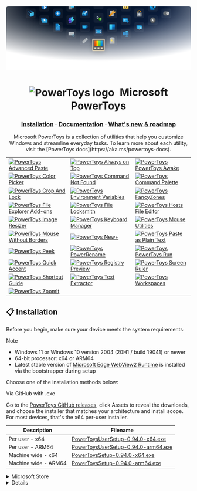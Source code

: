 <p align="center">
    <picture>
      <source media="(prefers-color-scheme: light)" srcset="./doc/images/readme/pt-hero.light.png" />
      <img src="./doc/images/readme/pt-hero.dark.png" />
  </picture></a>
</p>

<h1 align="center">
  <img src="doc/images/icons/PowerToys icon/PNG/PowerToysAppList.targetsize-30.png"
       alt="PowerToys logo" height="30" style="vertical-align:middle;margin-right:8px;">
  <span style="vertical-align:middle;">Microsoft PowerToys</span>
</h1>

<h3 align="center">
  <a href="#-installation">Installation</a>
  <span> · </span>
  <a href="https://aka.ms/powertoys-docs">Documentation</a>
  <span> · </span>
  <a href="#-whats-new">What's new & roadmap</a>
</h3>

<p align="center">
Microsoft PowerToys is a collection of utilities that help you customize Windows and streamline everyday tasks. To learn more about each utility, visit the [PowerToys docs](https://aka.ms/powertoys-docs).

|   |   |   |
|---|---|---|
| [<img src="doc/images/icons/AdvancedPaste.png" alt="PowerToys" height="16"> Advanced Paste](https://aka.ms/PowerToysOverview_AdvancedPaste) | [<img src="doc/images/icons/Always%20On%20Top.png" alt="PowerToys" height="16"> Always on Top](https://aka.ms/PowerToysOverview_AoT) | [<img src="doc/images/icons/Awake.png" alt="PowerToys" height="16"> PowerToys Awake](https://aka.ms/PowerToysOverview_Awake) |
| [<img src="doc/images/icons/Color%20Picker.png" alt="PowerToys" height="16"> Color Picker](https://aka.ms/PowerToysOverview_ColorPicker) | [<img src="doc/images/icons/Command%20Not%20Found.png" alt="PowerToys" height="16"> Command Not Found](https://aka.ms/PowerToysOverview_CmdNotFound) | [<img src="doc/images/icons/Peek.png" alt="PowerToys" height="16"> Command Palette](https://aka.ms/PowerToysOverview_CmdPal) |
| [<img src="doc/images/icons/Crop%20And%20Lock.png" alt="PowerToys" height="16"> Crop And Lock](https://aka.ms/PowerToysOverview_CropAndLock) | [<img src="doc/images/icons/Environment%20Manager.png" alt="PowerToys" height="16"> Environment Variables](https://aka.ms/PowerToysOverview_EnvironmentVariables) | [<img src="doc/images/icons/FancyZones.png" alt="PowerToys" height="16"> FancyZones](https://aka.ms/PowerToysOverview_FancyZones) |
| [<img src="doc/images/icons/File%20Explorer%20Preview.png" alt="PowerToys" height="16"> File Explorer Add-ons](https://aka.ms/PowerToysOverview_FileExplorerAddOns) | [<img src="doc/images/icons/File%20Locksmith.png" alt="PowerToys" height="16"> File Locksmith](https://aka.ms/PowerToysOverview_FileLocksmith) | [<img src="doc/images/icons/Host%20File%20Editor.png" alt="PowerToys" height="16"> Hosts File Editor](https://aka.ms/PowerToysOverview_HostsFileEditor) |
| [<img src="doc/images/icons/Image%20Resizer.png" alt="PowerToys" height="16"> Image Resizer](https://aka.ms/PowerToysOverview_ImageResizer) | [<img src="doc/images/icons/Keyboard%20Manager.png" alt="PowerToys" height="16"> Keyboard Manager](https://aka.ms/PowerToysOverview_KeyboardManager) | [<img src="doc/images/icons/Keyboard%20Manager.png" alt="PowerToys" height="16"> Mouse Utilities](https://aka.ms/PowerToysOverview_MouseUtilities) |
| [<img src="doc/images/icons/MouseWithoutBorders.png" alt="PowerToys" height="16"> Mouse Without Borders](https://aka.ms/PowerToysOverview_MouseWithoutBorders) | [<img src="doc/images/icons/NewPlus.png" alt="PowerToys" height="16"> New+](https://aka.ms/PowerToysOverview_NewPlus) | [<img src="doc/images/icons/AdvancedPaste.png" alt="PowerToys" height="16"> Paste as Plain Text](https://aka.ms/PowerToysOverview_PastePlain) |
| [<img src="doc/images/icons/Peek.png" alt="PowerToys" height="16"> Peek](https://aka.ms/PowerToysOverview_Peek) | [<img src="doc/images/icons/PowerRename.png" alt="PowerToys" height="16"> PowerRename](https://aka.ms/PowerToysOverview_PowerRename) | [<img src="doc/images/icons/PowerToys%20Run.png" alt="PowerToys" height="16"> PowerToys Run](https://aka.ms/PowerToysOverview_PowerToysRun) |
| [<img src="doc/images/icons/PowerAccent.png" alt="PowerToys" height="16"> Quick Accent](https://aka.ms/PowerToysOverview_QuickAccent) | [<img src="doc/images/icons/Registry%20Preview.png" alt="PowerToys" height="16"> Registry Preview](https://aka.ms/PowerToysOverview_RegistryPreview) | [<img src="doc/images/icons/MeasureTool.png" alt="PowerToys" height="16"> Screen Ruler](https://aka.ms/PowerToysOverview_ScreenRuler) |
| [<img src="doc/images/icons/Shortcut%20Guide.png" alt="PowerToys" height="16"> Shortcut Guide](https://aka.ms/PowerToysOverview_ShortcutGuide) | [<img src="doc/images/icons/PowerOCR.png" alt="PowerToys" height="16"> Text Extractor](https://aka.ms/PowerToysOverview_TextExtractor) | [<img src="doc/images/icons/Workspaces.png" alt="PowerToys" height="16"> Workspaces](https://aka.ms/PowerToysOverview_Workspaces) |
| [<img src="doc/images/icons/Peek.png" alt="PowerToys" height="16"> ZoomIt](https://aka.ms/PowerToysOverview_ZoomIt) |  |  |

</p>

## 📋 Installation

Before you begin, make sure your device meets the system requirements:

> [!NOTE]
> - Windows 11 or Windows 10 version 2004 (20H1 / build 19041) or newer
> - 64-bit processor: x64 or ARM64
> - Latest stable version of [Microsoft Edge WebView2 Runtime](https://go.microsoft.com/fwlink/p/?LinkId=2124703) is installed via the bootstrapper during setup

Choose one of the installation methods below:

<summary>Via GitHub with .exe</summary>

Go to the [PowerToys GitHub releases][github-release-link], click Assets to reveal the downloads, and choose the installer that matches your architecture and install scope. For most devices, that's the x64 per-user installer.

<!-- items that need to be updated release to release -->
[github-next-release-work]: https://github.com/microsoft/PowerToys/issues?q=is%3Aissue+milestone%3A%22PowerToys+0.95%22
[github-current-release-work]: https://github.com/microsoft/PowerToys/issues?q=is%3Aissue+milestone%3A%22PowerToys+0.94%22
[ptUserX64]: https://github.com/microsoft/PowerToys/releases/download/v0.94.0/PowerToysUserSetup-0.94.0-x64.exe 
[ptUserArm64]: https://github.com/microsoft/PowerToys/releases/download/v0.94.0/PowerToysUserSetup-0.94.0-arm64.exe 
[ptMachineX64]: https://github.com/microsoft/PowerToys/releases/download/v0.94.0/PowerToysSetup-0.94.0-x64.exe 
[ptMachineArm64]: https://github.com/microsoft/PowerToys/releases/download/v0.94.0/PowerToysSetup-0.94.0-arm64.exe
 
|  Description   | Filename |
|----------------|----------|
| Per user - x64       | [PowerToysUserSetup-0.94.0-x64.exe][ptUserX64] |
| Per user - ARM64     | [PowerToysUserSetup-0.94.0-arm64.exe][ptUserArm64] |
| Machine wide - x64   | [PowerToysSetup-0.94.0-x64.exe][ptMachineX64] |
| Machine wide - ARM64 | [PowerToysSetup-0.94.0-arm64.exe][ptMachineArm64] |

</details>

<details>
<summary>Microsoft Store</summary>
You can easily install PowerToys from the Microsoft Store:
<p>
  <a style="text-decoration:none" href="https://aka.ms/getPowertoys">
    <picture>
      <source media="(prefers-color-scheme: light)" srcset="doc/images/readme/StoreBadge-dark.png" width="220" />
      <img src="doc/images/readme/StoreBadge-light.png" width="220" />
  </picture></a>
</p>
</details>
<details>

<details>
<summary>WinGet</summary>

Download PowerToys from [WinGet][winget-link]. Updating PowerToys via winget will respect the current PowerToys installation scope. To install PowerToys, run the following command from the command line / PowerShell:

*User scope installer [default]*
```powershell
winget install Microsoft.PowerToys -s winget
```

*User scope installer [default]*
```powershell
winget install --scope machine Microsoft.PowerToys -s winget
```
</details>

<details>
<summary>Other methods</summary>
There are [community driven install methods](./doc/unofficialInstallMethods.md) such as Chocolatey and Scoop. If these are your preferred install solutions, you can find the install instructions there.
</details>

## ✨ What's new
Version 0.94 (September 2025)

In this release, we focused on new features, stability, optimization improvements, and automation.

For an in-depth look at the latest changes, visit the [release blog](https://aka.ms/powertoys-releaseblog).

**✨ Highlights**

 - PowerToys Settings added a Settings search with fuzzy matching, suggestions, a results page, and UX polish to make finding options faster.
 - A comprehensive hotkey conflict detection system was introduced in Settings to surface and help resolve conflicting shortcuts. Note that the default hotkey settings (Win+Ctrl+Shift+T, Win+Ctrl+V, Win+Ctrl+T, Win+Shift+T) may overlap with existing Windows system shortcuts. This is expected. You can resolve the conflict by assigning different hotkeys.
 - Mouse Utilities added a “Gliding cursor” accessibility feature to Mouse Pointer Crosshairs for single‑button cursor movement and clicking. Thanks [@mikehall-ms](https://github.com/mikehall-ms)!
 - The installer was upgraded to WiX 5 after WiX 3 reached end-of-life; this move improved installer security, reliability, and community support.
 - Tons of bug fixes and improvements for Command Palette, including visual updates and new support for filters on ListPages (handy for extension developers).
 - Hosts Editor now has a “No leading spaces” option so active host entries can start at column 0 even if others are disabled. Thanks [@mohammed-saalim](https://github.com/mohammed-saalim)!
 - Context menu registration was moved from the installer to runtime to avoid loading disabled modules (runtime registrations).
 - Quick Accent now supports Maltese, and frequently used accents appear first (and are remembered across sessions). Thanks [@rovercoder](https://github.com/rovercoder)! [@davidegiacometti](https://github.com/davidegiacometti)!

### Always On Top

 - Fixed the border hover cursor so it shows the arrow instead of the wait cursor. Thanks [@davidegiacometti](https://github.com/davidegiacometti)!

### Command Palette

 - Applied single-click activation only to pointer input; keyboard always activates immediately. Thanks [@jiripolasek](https://github.com/jiripolasek)!
 - Let context menus open at the cursor by removing window-bound constraints. Thanks [@jiripolasek](https://github.com/jiripolasek)!
 - Made error messages clearer with timestamps, HRESULTs, and full details for easier diagnosis. Thanks [@jiripolasek](https://github.com/jiripolasek)!
 - Prevented crashes and improved robustness when updating providers without commands. Thanks [@jiripolasek](https://github.com/jiripolasek)!
 - Ensured the Settings window reliably comes to the front when opened. Thanks [@jiripolasek](https://github.com/jiripolasek)!
 - Replaced the Clipboard History icon with a colorful Fluent icon. Thanks [@jiripolasek](https://github.com/jiripolasek)!
 - Hardened ContentIcon to avoid duplicate parenting and improve diagnostics. Thanks [@jiripolasek](https://github.com/jiripolasek)!
 - Standardized null checks using C# pattern matching for safer behavior.
 - Improved accessibility by focusing the activation shortcut dialog and making text reachable. Thanks [@chatasweetie](https://github.com/chatasweetie)!
 - Moved the extension SDK to a stable Windows SDK and cleaned up message namespaces.
 - Added path shortcuts: ~ to home, and / or \\ to system root, plus UNC support. Thanks [@davidegiacometti](https://github.com/davidegiacometti)!
 - Fixed a race in cancellation handling to avoid InvalidOperationException. Thanks [@jiripolasek](https://github.com/jiripolasek)!
 - Aligned separator styling with WinUI 3 for consistent visuals. Thanks [@jiripolasek](https://github.com/jiripolasek)!
 - Added ARM64 PDBs to the Extensions SDK NuGet for better debugging.
 - Added single-select filters to DynamicListPage and updated Windows Services sample.
 - Updated main page placeholder text to better describe what can be searched. Thanks [@jiripolasek](https://github.com/jiripolasek)!
 - Removed explicit WinAppSDK/WebView2 dependencies from toolkit and API. Thanks [@rluengen](https://github.com/rluengen)!
 - Added a local keyboard hook to handle the GoBack key reliably. Thanks [@jiripolasek](https://github.com/jiripolasek)!
 - Propagated alias changes safely and resolved conflicts across view models.
 - Allowed providers to override Dispose with a virtual method.
 - Fixed memory leaks by cleaning up removed or cancelled list items.
 - Sorted DateTime extension results by relevance for better usability.
 - Reduced search text “jiggling” by avoiding redundant change notifications.
 - Centralized automation notifications in a UIHelper for better accessibility. Thanks [@chatasweetie](https://github.com/chatasweetie)!
 - Preserved Adaptive Card action types during trimming via DynamicDependency.
 - Added an acrylic backdrop and refined styling to the context menu. Thanks [@jiripolasek](https://github.com/jiripolasek)!
 - Prevented disposed pages and Settings windows from handling stale messages. Thanks [@jiripolasek](https://github.com/jiripolasek)!
 - Made the extension API easier to evolve without breaking clients.
 - Added “evil” sample pages to help reproduce tricky bugs.
 - Fixed WinGet trim-safety issues by replacing LINQ with manual iteration.
 - Cancelled stale list fetches to avoid older results overwriting newer ones in CmdPal.

### Command Palette extensions

 - Improved empty states and ranking logic for multiple extensions. Thanks [@htcfreek](https://github.com/htcfreek)!
 - Added app icons to the All Apps "Run" context command when available.
 - Restored missing builtin icons by standardizing extension dependencies.
 - Unblocked local deployment by adding WinAppSDK to two sample extensions.

### Hosts File Editor

 - Added a "No leading spaces" option so active hosts entries can start at column 0 even when others are disabled. Thanks [@mohammed-saalim](https://github.com/mohammed-saalim)!

### Image Resizer

 - Fixed Image Resizer localization by installing satellite resources under the WinUI 3 apps culture path.

### Mouse Utilities

 - Introduced "Gliding cursor" to control the pointer and click with a single hotkey for better accessibility. Thanks [@mikehall-ms](https://github.com/mikehall-ms)!

### Mouse Without Borders

 - Blocked Easy Mouse from switching machines during fullscreen apps, with an allow-list for exceptions. Thanks [@dot-tb](https://github.com/dot-tb)!

### Peek

 - Added Visual Studio shared project file types to XML preview and fixed bgcode handler registration. Thanks [@rezanid](https://github.com/rezanid)!
 - Fixes bgcode preview handler registration and events for reliable previews. Thanks [@pedrolamas](https://github.com/pedrolamas)!

### PowerRename

 - Changed the Explorer accelerator key to PowErRename to avoid clashing with the New menu. Thanks [@aaron-ni](https://github.com/aaron-ni)!

### Quick Accent

 - Remembered character usage across sessions so frequently used accents appear first. Thanks [@davidegiacometti](https://github.com/davidegiacometti)!
 - Added Maltese language support with specific characters and the Euro symbol. Thanks [@rovercoder](https://github.com/rovercoder)!
 - Reduced GPU usage issues by making the window Topmost only when the picker is visible. Thanks [@daverayment](https://github.com/daverayment)!

### Settings

 - Added telemetry to track usage of the new shortcut conflict detection workflow.
 - Moved the shutdown action from the title bar to a footer menu item with confirmation. Thanks [@davidegiacometti](https://github.com/davidegiacometti)!
 - Implemented comprehensive hotkey conflict detection with a dedicated resolution dialog.
 - Added branded visuals for Office and Copilot keys in the KeyVisual control.
 - Introduced Settings search with fuzzy matching and navigation to specific controls.
 - Corrected Spanish localization so product names like Awake remain in English across Settings and OOBE.
 - Simplified the Advanced Paste description in Settings for quicker reading and consistent capitalization. Thanks [@OldUser101](https://github.com/OldUser101)!
 - Localized conflict messages in the conflict window and dialog.

### Installer

 - Upgraded the installer to WiX 5 with silent "Files in Use" handling for smoother winget installs.
 - Switched Win10 context menu modules to runtime registration and added cleanup on uninstall to avoid stale entries.

### Documentation

 - Adds docs for building the installer locally and testing winget installs.
 - Fixed a broken style guide link in developer documentation. Thanks [@denizmaral](https://github.com/denizmaral)!

### Development

 - Excluded test and coverage DLLs from BinSkim scans to cut false positives and speed up security analysis.
 - Simplified NOTICE maintenance by removing version numbers and filtering out Microsoft/System packages.
 - Improved NuGet dependency validation to prevent package downgrades and catch issues during restore.
 - Updated UTF.Unknown to a modern version to improve compatibility without breaking changes. Thanks [@304NotModified](https://github.com/304NotModified)!
 - Refreshed package catalog in CI before installing dependencies to prevent Linux workflow failures.
 - Refactored CmdPal tests with dependency injection and added coverage for queries and settings.
 - Added unit tests to verify Close on Enter swaps Copy/Save as expected. Thanks [@mohammed-saalim](https://github.com/mohammed-saalim)!
 - Added accessibility IDs to CmdPal UI for stable UI tests.
 - Rewrote system command tests with a new test base and cleaner patterns.
 - Added unit tests for WebSearch and Shell extensions with mockable settings.
 - Added unit tests and abstractions for Apps and Bookmarks extensions.
 - Cleans up AI‑generated tests; adds meaningful query tests across extensions.
 - Removed the obsolete debug dialog from Settings for a smoother developer loop.

## 🛣️ Roadmap

Our [prioritized roadmap][roadmap] of features and utilities that the core team is focusing on.

For [v0.95][github-next-release-work], we'll work on the items below:

 - Continued Command Palette polish
 - Working on Shortcut Guide v2 (Thanks [@noraa-junker](https://github.com/noraa-junker)!)
 - Upgrading Keyboard Manager's editor UI
 - UI tweaking utility with day/night theme switcher
 - DSC v3 support for top utilities
 - New UI automation tests
 - Stability, bug fixes

## PowerToys Community

The PowerToys team is extremely grateful to have the [support of an amazing active community][community-link]. The work you do is incredibly important. PowerToys wouldn’t be nearly what it is today without your help filing bugs, updating documentation, guiding the design, or writing features. We want to say thank you and take time to recognize your work.  Month by month, you directly help make PowerToys a better piece of software.

## Contributing

This project welcomes contributions of all types. Besides coding features / bug fixes, other ways to assist include spec writing, design, documentation, and finding bugs. We are excited to work with the power user community to build a set of tools for helping you get the most out of Windows.

We ask that **before you start work on a feature that you would like to contribute**, please read our [Contributor's Guide](CONTRIBUTING.md). We would be happy to work with you to figure out the best approach, provide guidance and mentorship throughout feature development, and help avoid any wasted or duplicate effort.

Most contributions require you to agree to a [Contributor License Agreement (CLA)][oss-CLA] declaring that you grant us the rights to use your contribution and that you have permission to do so.

For guidance on developing for PowerToys, please read the [developer docs](./doc/devdocs) for a detailed breakdown. This includes how to setup your computer to compile.

## Code of Conduct

This project has adopted the [Microsoft Open Source Code of Conduct][oss-conduct-code].

## Privacy Statement

The application logs basic diagnostic data (telemetry). For more privacy information and what we collect, see our [PowerToys Data and Privacy documentation](https://aka.ms/powertoys-data-and-privacy-documentation).

[oss-CLA]: https://cla.opensource.microsoft.com
[oss-conduct-code]: CODE_OF_CONDUCT.md
[community-link]: COMMUNITY.md
[github-release-link]: https://aka.ms/installPowerToys
[microsoft-store-link]: https://aka.ms/getPowertoys
[winget-link]: https://github.com/microsoft/winget-cli#installing-the-client
[roadmap]: https://github.com/microsoft/PowerToys/wiki/Roadmap
[privacy-link]: http://go.microsoft.com/fwlink/?LinkId=521839
[loc-bug]: https://github.com/microsoft/PowerToys/issues/new?assignees=&labels=&template=translation_issue.md&title=
[usingPowerToys-docs-link]: https://aka.ms/powertoys-docs